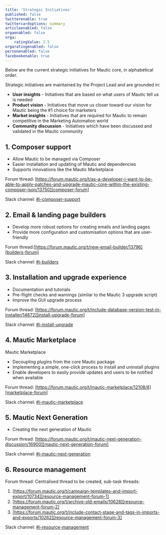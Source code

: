 ```yaml
---
title: 'Strategic Initiatives'
published: false
twitterenable: true
twittercardoptions: summary
articleenabled: false
orgaenabled: false
orga:
    ratingValue: 2.5
orgaratingenabled: false
personenabled: false
facebookenable: true
---
```


Below are the current strategic initiatives for Mautic core, in alphabetical order.

Strategic initiatives are maintained by the Project Lead and are grounded in:

* **User insights** - Initiatives that are based on what users of Mautic tell us is needed
* **Product vision** - Initiatives that move us closer toward our vision for Mautic being the #1 choice for marketers
* **Market insights** - Initiatives that are required for Mautic to remain competitive in the Marketing Automation world
* **Community discussion** - Initiatives which have been discussed and validated in the Mautic community

## 1. Composer support

* Allow Mautic to be managed via Composer
* Easier installation and updating of Mautic and dependencies
* Supports innovations like the Mautic Marketplace

Forum thread: [https://forum.mautic.org/t/as-a-developer-i-want-to-be-able-to-apply-patches-and-upgrade-mautic-core-within-the-existing-composer-json/13750][composer-forum]

Slack channel: [#i-composer-support][composer-slack]

## 2. Email & landing page builders
* Develop more robust options for creating emails and landing pages
* Provide more configuration and customisation options that are user-friendly

Forum thread:[https://forum.mautic.org/t/new-email-builder/13796][builders-forum]

Slack channel: [#i-builders][builders-slack]

## 3. Installation and upgrade experience 
* Documentation and tutorials
* Pre-flight checks and warnings (similar to the Mautic 3 upgrade script)
* Improve the GUI upgrade process

Forum thread: [https://forum.mautic.org/t/include-database-version-test-in-installer/14872][install-upgrade-forum]

Slack channel: [#i-install-upgrade][install-upgrade-slack]

## 4. Mautic Marketplace

Mautic Marketplace 

* Decoupling plugins from the core Mautic package
* Implementing a simple, one-click process to install and uninstall plugins 
* Enable developers to easily provide updates and users to be notified when available

Forum thread: [https://forum.mautic.org/t/mautic-marketplace/12108/8][marketplace-forum]

Slack channel: [#i-mautic-marketplace][marketplace-slack]

## 5. Mautic Next Generation

* Creating the next generation of Mautic

Forum thread: [https://forum.mautic.org/t/mautic-next-generation-discussion/16900][mautic-next-generation-forum]

Slack channel: [#i-mautic-next-generation][mautic-next-generation-slack]

## 6. Resource management

Forum thread: Centralised thread to be created, sub-task threads:

1. [https://forum.mautic.org/t/campaign-templates-and-import-export/10734][resource-management-forum-1]
2. [https://forum.mautic.org/t/archive-old-emails/10628][resource-management-forum-2]
3. [https://forum.mautic.org/t/include-contact-stage-and-tags-in-imports-and-exports/10262][resource-management-forum-3]

Slack channel: [#i-resource-management][resource-management-slack]



[composer-forum]: <https://forum.mautic.org/t/as-a-developer-i-want-to-be-able-to-apply-patches-and-upgrade-mautic-core-within-the-existing-composer-json/13750>
[composer-slack]: <https://mautic.slack.com/archives/C01E8F6T2HM>

[builders-forum]: <https://forum.mautic.org/t/new-email-builder/13796>
[builders-slack]: <https://mautic.slack.com/archives/C01EGF5U422>

[install-upgrade-forum]: <https://forum.mautic.org/t/include-database-version-test-in-installer/14872>
[install-upgrade-slack]: <https://mautic.slack.com/archives/C01EP7HU08J>

[marketplace-forum]: <https://forum.mautic.org/t/mautic-marketplace/12108/>
[marketplace-slack]: <https://mautic.slack.com/archives/C01EPDRTMMZ>

[mautic-next-generation-forum]: <https://forum.mautic.org/t/mautic-next-generation-discussion/16900>
[mautic-next-generation-slack]: <https://mautic.slack.com/archives/C01F29PMUQH>

[resource-management-forum-1]: <https://forum.mautic.org/t/campaign-templates-and-import-export/10734>
[resource-management-forum-2]: <https://forum.mautic.org/t/archive-old-emails/10628>
[resource-mangement-forum-3]: <https://forum.mautic.org/t/include-contact-stage-and-tags-in-imports-and-exports/10262>
[resource-management-slack]: <https://mautic.slack.com/archives/C01EVCH698U>
